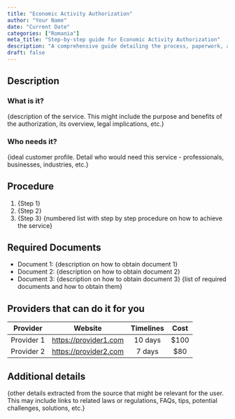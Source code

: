 ```yaml
---
title: "Economic Activity Authorization"
author: "Your Name"
date: "Current Date"
categories: ["Romania"]
meta_title: "Step-by-step guide for Economic Activity Authorization"
description: "A comprehensive guide detailing the process, paperwork, and providers for processing an Economic Activity Authorization."
draft: false
---
```


## Description
### What is it?
{description of the service. This might include the purpose and benefits of the authorization, its overview, legal implications, etc.}
### Who needs it?
{ideal customer profile. Detail who would need this service - professionals, businesses, industries, etc.}

## Procedure
1. {Step 1}
2. {Step 2}
3. {Step 3} 
 {numbered list with step by step procedure on how to achieve the service}

## Required Documents
- Document 1: {description on how to obtain document 1}
- Document 2: {description on how to obtain document 2}
- Document 3: {description on how to obtain document 3}
{list of required documents and how to obtain them}

## Providers that can do it for you

| Provider        |     Website        |     Timelines   |       Cost       |
| --------------- |  ----------------  |  :------------: | :-------------: |
| Provider 1      |  https://provider1.com | 10 days  |      $100      |
| Provider 2      |  https://provider2.com| 7 days |     $80     |

## Additional details
{other details extracted from the source that might be relevant for the user. This may include links to related laws or regulations, FAQs, tips, potential challenges, solutions, etc.}
